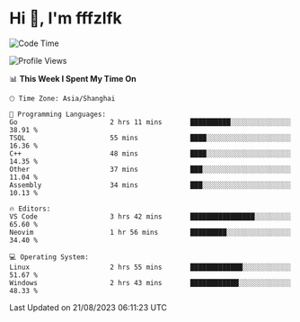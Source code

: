 # Hi 👋, I'm fffzlfk

<!--START_SECTION:waka-->
![Code Time](http://img.shields.io/badge/Code%20Time-350%20hrs%2044%20mins-blue)

![Profile Views](http://img.shields.io/badge/Profile%20Views-10-blue)

📊 **This Week I Spent My Time On** 

```text
🕑︎ Time Zone: Asia/Shanghai

💬 Programming Languages: 
Go                       2 hrs 11 mins       ██████████░░░░░░░░░░░░░░░   38.91 % 
TSQL                     55 mins             ████░░░░░░░░░░░░░░░░░░░░░   16.36 % 
C++                      48 mins             ████░░░░░░░░░░░░░░░░░░░░░   14.35 % 
Other                    37 mins             ███░░░░░░░░░░░░░░░░░░░░░░   11.04 % 
Assembly                 34 mins             ███░░░░░░░░░░░░░░░░░░░░░░   10.13 % 

🔥 Editors: 
VS Code                  3 hrs 42 mins       ████████████████░░░░░░░░░   65.60 % 
Neovim                   1 hr 56 mins        █████████░░░░░░░░░░░░░░░░   34.40 % 

💻 Operating System: 
Linux                    2 hrs 55 mins       █████████████░░░░░░░░░░░░   51.67 % 
Windows                  2 hrs 43 mins       ████████████░░░░░░░░░░░░░   48.33 % 
```


 Last Updated on 21/08/2023 06:11:23 UTC
<!--END_SECTION:waka-->
